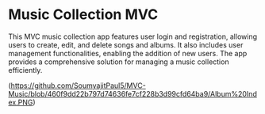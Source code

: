 # Music Collection MVC
 
This MVC music collection app features user login and registration, allowing users to create, edit, and delete songs and albums. It also includes user management functionalities, enabling the addition of new users. The app provides a comprehensive solution for managing a music collection efficiently.


(https://github.com/SoumyajitPaul5/MVC-Music/blob/460f9dd22b797d74636fe7cf228b3d99cfd64ba9/Album%20Index.PNG)
